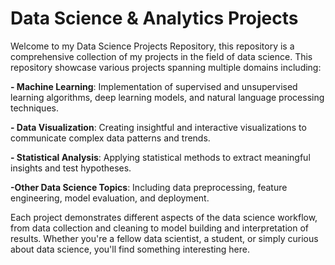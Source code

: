 # Data Science & Analytics Projects
Welcome to my Data Science Projects Repository, this repository is a comprehensive collection of my projects in the field of data science. This repository showcase various projects spanning multiple domains including:

  **- Machine Learning**: Implementation of supervised and unsupervised learning algorithms, deep learning models, and natural language processing techniques.
  
  **- Data Visualization**: Creating insightful and interactive visualizations to communicate complex data patterns and trends.

  **- Statistical Analysis**: Applying statistical methods to extract meaningful insights and test hypotheses.

  **-Other Data Science Topics**: Including data preprocessing, feature engineering, model evaluation, and deployment.

  Each project demonstrates different aspects of the data science workflow, from data collection and cleaning to model building and interpretation of results. Whether you're a fellow data scientist, a student, or simply curious about data science, you'll find something interesting here.
